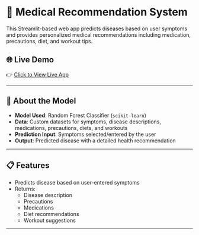 # 🏥 Medical Recommendation System

This Streamlit-based web app predicts diseases based on user symptoms and provides personalized medical recommendations including medication, precautions, diet, and workout tips.

## 🌐 Live Demo

👉 [Click to View Live App](https://medicalrecommendation-jexzrafkwjcs9ccy8cvqfg.streamlit.app)

---

## 🧠 About the Model

- **Model Used**: Random Forest Classifier (`scikit-learn`)
- **Data**: Custom datasets for symptoms, disease descriptions, medications, precautions, diets, and workouts
- **Prediction Input**: Symptoms selected/entered by the user
- **Output**: Predicted disease with a detailed health recommendation

---

## 📋 Features

- Predicts disease based on user-entered symptoms
- Returns:
  - Disease description
  - Precautions
  - Medications
  - Diet recommendations
  - Workout suggestions

---


